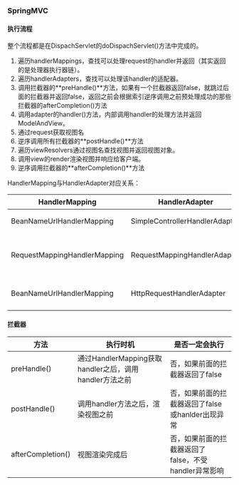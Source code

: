 ### SpringMVC



#### 执行流程

整个流程都是在DispachServlet的doDispachServlet()方法中完成的。

1. 遍历handlerMappings，查找可以处理request的handler并返回（其实返回的是处理器执行器链）。
2. 遍历handlerAdapters，查找可以处理该handler的适配器。
3. 调用拦截器的**preHandle()**方法，如果有一个拦截器返回false，就跳过后面的拦截器并返回false，返回之前会根据索引逆序调用之前预处理成功的那些拦截器的afterCompletion()方法
4. 调用adapter的handler()方法，内部调用handler的处理方法并返回ModelAndView。
5. 通过request获取视图名
6. 逆序调用所有拦截器的**postHandle()**方法
7. 遍历viewResolvers通过视图名查找视图并返回视图对象。
8. 调用view的render渲染视图并响应给客户端。
9. 逆序调用拦截器的**afterCompletion()**方法





HandlerMapping与HandlerAdapter对应关系：

| HandlerMapping               | HandlerAdapter                 | 对应的Handler                          |
| ---------------------------- | ------------------------------ | -------------------------------------- |
| BeanNameUrlHandlerMapping    | SimpleControllerHandlerAdapter | 实现Controller接口的Bean               |
| RequestMappingHandlerMapping | RequestMappingHandlerAdapter   | 使用@Controller类的@RequestMapping方法 |
| BeanNameUrlHandlerMapping    | HttpRequestHandlerAdapter      | 实现HttpRequestHandler的Bean           |





#### 拦截器

| 方法              | 执行时机                                               | 是否一定会执行                                       |
| ----------------- | ------------------------------------------------------ | ---------------------------------------------------- |
| preHandle()       | 通过HandlerMapping获取handler之后，调用handler方法之前 | 否，如果前面的拦截器返回了false                      |
| postHandle()      | 调用handler方法之后，渲染视图之前                      | 否，如果前面的拦截器返回了false或hanlder出现异常     |
| afterCompletion() | 视图渲染完成后                                         | 否，如果前面的拦截器返回了false，不受handler异常影响 |







